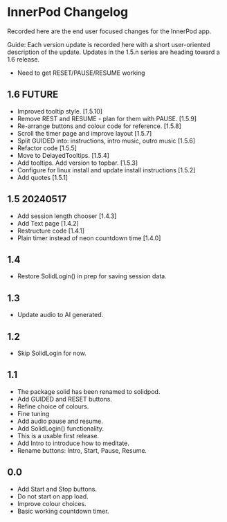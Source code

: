 # InnerPod Changelog

Recorded here are the end user focused changes for the InnerPod app.

Guide: Each version update is recorded here with a short user-oriented
description of the update. Updates in the 1.5.n series are heading
toward a 1.6 release.

+ Need to get RESET/PAUSE/RESUME working

## 1.6 FUTURE

+ Improved tooltip style. [1.5.10]
+ Remove REST and RESUME - plan for them with PAUSE. [1.5.9]
+ Re-arrange buttons and colour code for reference. [1.5.8]
+ Scroll the timer page and improve layout [1.5.7]
+ Split GUIDED into: instructions, intro music, outro music [1.5.6]
+ Refactor code [1.5.5]
+ Move to DelayedTooltips. [1.5.4]
+ Add tooltips. Add version to topbar. [1.5.3]
+ Configure for linux install and update install instructions [1.5.2]
+ Add quotes [1.5.1]

## 1.5 20240517

+ Add session length chooser [1.4.3]
+ Add Text page [1.4.2]
+ Restructure code [1.4.1]
+ Plain timer instead of neon countdown time [1.4.0]
  
## 1.4

+ Restore SolidLogin() in prep for saving session data.

## 1.3

+ Update audio to AI generated.

## 1.2

+ Skip SolidLogin for now.

## 1.1

+ The package solid has been renamed to solidpod.
+ Add GUIDED and RESET buttons.
+ Refine choice of colours.
+ Fine tuning
+ Add audio pause and resume.
+ Add SolidLogin() functionality.
+ This is a usable first release.
+ Add Intro to introduce how to meditate.
+ Rename buttons: Intro, Start, Pause, Resume.

## 0.0

+ Add Start and Stop buttons.
+ Do not start on app load.
+ Improve colour choices.
+ Basic working countdown timer.
